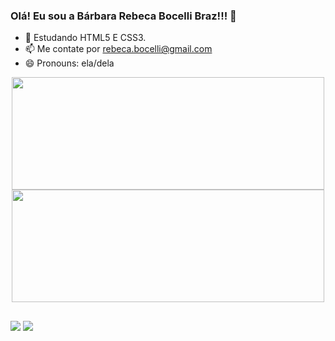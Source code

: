 ### Olá! Eu sou a Bárbara Rebeca Bocelli Braz!!! 👋

- 🌱 Estudando HTML5 E CSS3.
- 📫 Me contate por rebeca.bocelli@gmail.com
- 😄 Pronouns: ela/dela

<div align="center">
  <a href="https://github.com/RebecaBocelli">
  <img height="180em" width="500em" src="https://github-readme-stats.vercel.app/api?username=RebecaBocelli&show_icons=false&theme=tokyonight&include_all_commits=true&count_private=true"/>
  <img height="180em" width="500em" src="https://github-readme-stats.vercel.app/api/top-langs/?username=RebecaBocelli&layout=compact&langs_count=7&theme=tokyonight"/>
  
</div>
  
  ##
  
  <div>
    <a href="https://www.facebook.com/barbara.braz.56" target="_blank"><img src="https://img.shields.io/badge/-Facebook-%23E4405F?style=for-the-badge&logo=instagram&logoColor=white" target="_blank"></a>
    <a href = "mailto:rebeca.bocelli@gmail.com"><img src="https://img.shields.io/badge/-Gmail-%23333?style=for-the-badge&logo=gmail&logoColor=white" target="_blank"></a>
  </div>
  
  
